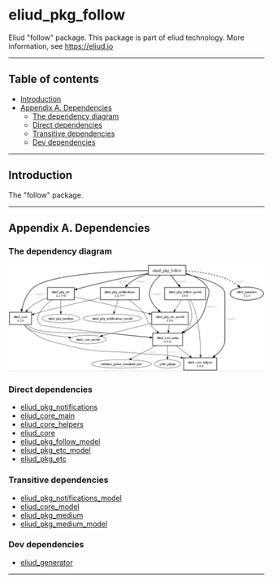 # eliud_pkg_follow

Eliud "follow" package. 
This package is part of eliud technology. More information, see https://eliud.io

---

## Table of contents

<!-- toc -->

- [Introduction](#introduction)
- [Appendix A. Dependencies](#appendix-a-dependencies)
  * [The dependency diagram](#the-dependency-diagram)
  * [Direct dependencies](#direct-dependencies)
  * [Transitive dependencies](#transitive-dependencies)
  * [Dev dependencies](#dev-dependencies)

<!-- tocstop -->

---

## Introduction

The "follow" package.

---

## Appendix A. Dependencies

### The dependency diagram

![Dependency diagram](https://github.com/eliudio/eliud_pkg_follow/raw/main/depends.jpg)

<!-- dependencies -->

### Direct dependencies
- [eliud_pkg_notifications](https://pub.dev/packages/eliud_pkg_notifications)
- [eliud_core_main](https://pub.dev/packages/eliud_core_main)
- [eliud_core_helpers](https://pub.dev/packages/eliud_core_helpers)
- [eliud_core](https://pub.dev/packages/eliud_core)
- [eliud_pkg_follow_model](https://pub.dev/packages/eliud_pkg_follow_model)
- [eliud_pkg_etc_model](https://pub.dev/packages/eliud_pkg_etc_model)
- [eliud_pkg_etc](https://pub.dev/packages/eliud_pkg_etc)

### Transitive dependencies
- [eliud_pkg_notifications_model](https://pub.dev/packages/eliud_pkg_notifications_model)
- [eliud_core_model](https://pub.dev/packages/eliud_core_model)
- [eliud_pkg_medium](https://pub.dev/packages/eliud_pkg_medium)
- [eliud_pkg_medium_model](https://pub.dev/packages/eliud_pkg_medium_model)

### Dev dependencies
- [eliud_generator](https://pub.dev/packages/eliud_generator)

<!-- dependenciesstop -->

---
